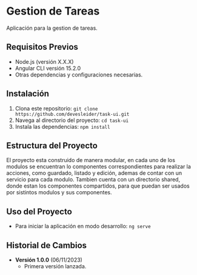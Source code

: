 # Gestion de Tareas

Aplicación para la gestion de tareas.

## Requisitos Previos

- Node.js (versión X.X.X)
- Angular CLI versión 15.2.0
- Otras dependencias y configuraciones necesarias.

## Instalación

1. Clona este repositorio: `git clone https://github.com/devesleider/task-ui.git`
2. Navega al directorio del proyecto: `cd task-ui`
3. Instala las dependencias: `npm install`

## Estructura del Proyecto

El proyecto esta construido de manera modular, en cada uno de los modulos se encuentran lo componentes correspondientes para realizar la acciones, como guardado, listado y edición, ademas de contar con un servicio para cada modulo. Tambien cuenta con un directorio shared, donde estan los componentes compartidos, para que puedan ser usados por sistintos modulos y sus componentes.

## Uso del Proyecto

- Para iniciar la aplicación en modo desarrollo: `ng serve`

## Historial de Cambios

- **Versión 1.0.0** (06/11/2023)
  - Primera versión lanzada.

